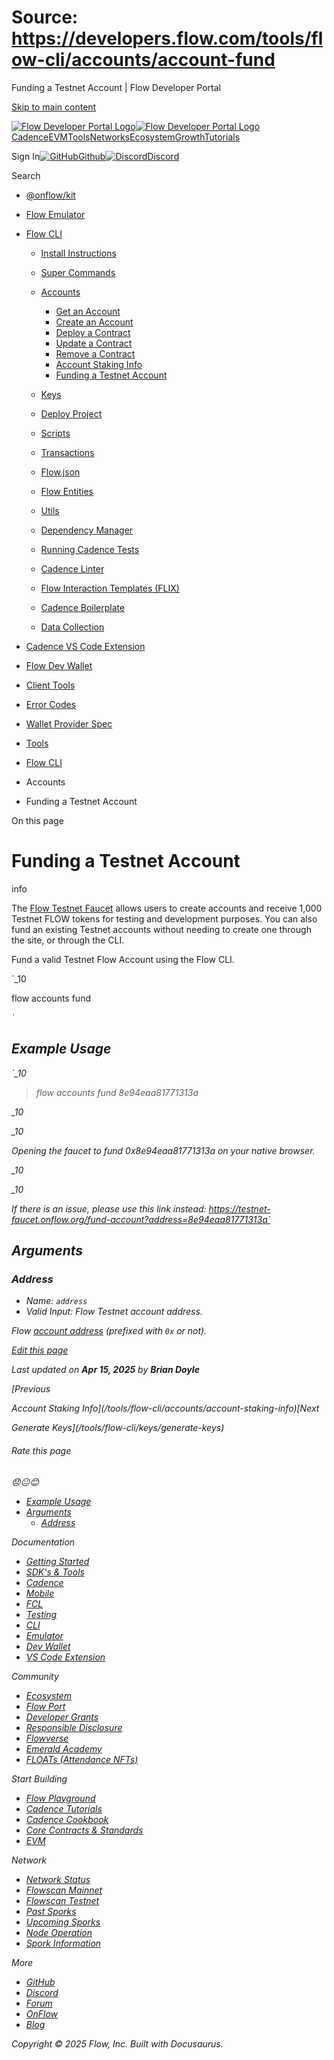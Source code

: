 # Source: https://developers.flow.com/tools/flow-cli/accounts/account-fund

Funding a Testnet Account | Flow Developer Portal



[Skip to main content](#__docusaurus_skipToContent_fallback)

[![Flow Developer Portal Logo](/img/flow-docs-logo-dark.png)![Flow Developer Portal Logo](/img/flow-docs-logo-light.png)](/)[Cadence](/build/flow)[EVM](/evm/about)[Tools](/tools/kit)[Networks](/networks/flow-networks)[Ecosystem](/ecosystem)[Growth](/growth)[Tutorials](/tutorials)

Sign In[![GitHub]()Github](https://github.com/onflow)[![Discord]()Discord](https://discord.gg/flow)

Search

* [@onflow/kit](/tools/kit)
* [Flow Emulator](/tools/emulator)
* [Flow CLI](/tools/flow-cli)

  + [Install Instructions](/tools/flow-cli/install)
  + [Super Commands](/tools/flow-cli/super-commands)
  + [Accounts](/tools/flow-cli/accounts/get-accounts)

    - [Get an Account](/tools/flow-cli/accounts/get-accounts)
    - [Create an Account](/tools/flow-cli/accounts/create-accounts)
    - [Deploy a Contract](/tools/flow-cli/accounts/account-add-contract)
    - [Update a Contract](/tools/flow-cli/accounts/account-update-contract)
    - [Remove a Contract](/tools/flow-cli/accounts/account-remove-contract)
    - [Account Staking Info](/tools/flow-cli/accounts/account-staking-info)
    - [Funding a Testnet Account](/tools/flow-cli/accounts/account-fund)
  + [Keys](/tools/flow-cli/keys/generate-keys)
  + [Deploy Project](/tools/flow-cli/deployment/start-emulator)
  + [Scripts](/tools/flow-cli/scripts/execute-scripts)
  + [Transactions](/tools/flow-cli/transactions/send-transactions)
  + [Flow.json](/tools/flow-cli/flow.json/initialize-configuration)
  + [Flow Entities](/tools/flow-cli/get-flow-data/get-blocks)
  + [Utils](/tools/flow-cli/utils/signature-generate)
  + [Dependency Manager](/tools/flow-cli/dependency-manager)
  + [Running Cadence Tests](/tools/flow-cli/tests)
  + [Cadence Linter](/tools/flow-cli/lint)
  + [Flow Interaction Templates (FLIX)](/tools/flow-cli/flix)
  + [Cadence Boilerplate](/tools/flow-cli/boilerplate)
  + [Data Collection](/tools/flow-cli/data-collection)
* [Cadence VS Code Extension](/tools/vscode-extension)
* [Flow Dev Wallet](/tools/flow-dev-wallet)
* [Client Tools](/tools/clients)
* [Error Codes](/tools/error-codes)
* [Wallet Provider Spec](/tools/wallet-provider-spec)
* [Tools](/tools)

* [Flow CLI](/tools/flow-cli)
* Accounts
* Funding a Testnet Account

On this page

# Funding a Testnet Account

info

The [Flow Testnet Faucet](https://testnet-faucet.onflow.org/) allows users to create accounts and receive 1,000 Testnet FLOW tokens for testing and development purposes. You can also fund an existing Testnet accounts without needing to create one through the site, or through the CLI.

Fund a valid Testnet Flow Account using the Flow CLI.

`_10

flow accounts fund <address>`

## Example Usage[​](#example-usage "Direct link to Example Usage")

`_10

> flow accounts fund 8e94eaa81771313a

_10

_10

Opening the faucet to fund 0x8e94eaa81771313a on your native browser.

_10

_10

If there is an issue, please use this link instead: https://testnet-faucet.onflow.org/fund-account?address=8e94eaa81771313a`

## Arguments[​](#arguments "Direct link to Arguments")

### Address[​](#address "Direct link to Address")

* Name: `address`
* Valid Input: Flow Testnet account address.

Flow [account address](/build/basics/accounts) (prefixed with `0x` or not).

[Edit this page](https://github.com/onflow/docs/tree/main/docs/tools/flow-cli/accounts/account-fund.md)

Last updated on **Apr 15, 2025** by **Brian Doyle**

[Previous

Account Staking Info](/tools/flow-cli/accounts/account-staking-info)[Next

Generate Keys](/tools/flow-cli/keys/generate-keys)

###### Rate this page

😞😐😊

* [Example Usage](#example-usage)
* [Arguments](#arguments)
  + [Address](#address)

Documentation

* [Getting Started](/build/getting-started/contract-interaction)
* [SDK's & Tools](/tools)
* [Cadence](https://cadence-lang.org/docs/)
* [Mobile](/build/guides/mobile/overview)
* [FCL](/tools/clients/fcl-js)
* [Testing](/build/smart-contracts/testing)
* [CLI](/tools/flow-cli)
* [Emulator](/tools/emulator)
* [Dev Wallet](https://github.com/onflow/fcl-dev-wallet)
* [VS Code Extension](/tools/vscode-extension)

Community

* [Ecosystem](/ecosystem)
* [Flow Port](https://port.onflow.org/)
* [Developer Grants](https://github.com/onflow/developer-grants)
* [Responsible Disclosure](https://flow.com/flow-responsible-disclosure)
* [Flowverse](https://www.flowverse.co/)
* [Emerald Academy](https://academy.ecdao.org/)
* [FLOATs (Attendance NFTs)](https://floats.city/)

Start Building

* [Flow Playground](https://play.flow.com/)
* [Cadence Tutorials](https://cadence-lang.org/docs/tutorial/first-steps)
* [Cadence Cookbook](https://open-cadence.onflow.org)
* [Core Contracts & Standards](/build/core-contracts)
* [EVM](/evm/about)

Network

* [Network Status](https://status.onflow.org/)
* [Flowscan Mainnet](https://flowscan.io/)
* [Flowscan Testnet](https://testnet.flowscan.io/)
* [Past Sporks](/networks/node-ops/node-operation/past-upgrades)
* [Upcoming Sporks](/networks/node-ops/node-operation/upcoming-sporks)
* [Node Operation](/networks/node-ops)
* [Spork Information](/networks/node-ops/node-operation/spork)

More

* [GitHub](https://github.com/onflow)
* [Discord](https://discord.gg/flow)
* [Forum](https://forum.onflow.org/)
* [OnFlow](https://onflow.org/)
* [Blog](https://flow.com/blog)

Copyright © 2025 Flow, Inc. Built with Docusaurus.